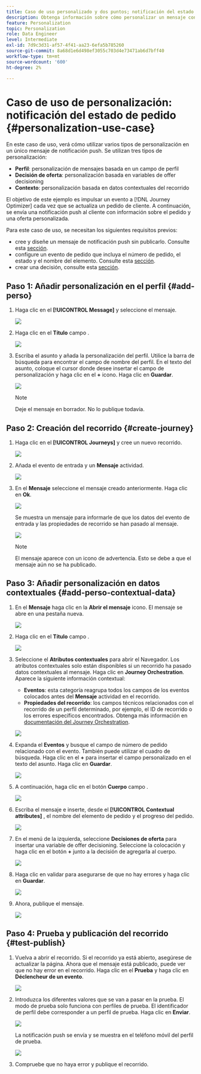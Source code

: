 ```yaml
---
title: Caso de uso personalizado y dos puntos; notificación del estado de pedido
description: Obtenga información sobre cómo personalizar un mensaje con perfil, decisión de oferta e información de contexto.
feature: Personalization
topic: Personalization
role: Data Engineer
level: Intermediate
exl-id: 7d9c3d31-af57-4f41-aa23-6efa5b785260
source-git-commit: 8a68d1e6d498ef3055c703d4e73471ab6d7bff40
workflow-type: tm+mt
source-wordcount: '600'
ht-degree: 2%

---
```


# Caso de uso de personalización: notificación del estado de pedido {#personalization-use-case}

En este caso de uso, verá cómo utilizar varios tipos de personalización en un único mensaje de notificación push. Se utilizan tres tipos de personalización:

* **Perfil**: personalización de mensajes basada en un campo de perfil
* **Decisión de oferta**: personalización basada en variables de offer decisioning
* **Contexto**: personalización basada en datos contextuales del recorrido

El objetivo de este ejemplo es impulsar un evento a [!DNL Journey Optimizer] cada vez que se actualiza un pedido de cliente. A continuación, se envía una notificación push al cliente con información sobre el pedido y una oferta personalizada.

Para este caso de uso, se necesitan los siguientes requisitos previos:

* cree y diseñe un mensaje de notificación push sin publicarlo. Consulte esta [sección](../messages/get-started-content.md).
* configure un evento de pedido que incluya el número de pedido, el estado y el nombre del elemento. Consulte esta [sección](../event/about-events.md).
* crear una decisión, consulte esta [sección](../offers/offer-activities/create-offer-activities.md).

## Paso 1: Añadir personalización en el perfil {#add-perso}

1. Haga clic en el **[!UICONTROL Message]** y seleccione el mensaje.

   ![](assets/perso-uc.png)

1. Haga clic en el **Título** campo .

   ![](assets/perso-uc2.png)

1. Escriba el asunto y añada la personalización del perfil. Utilice la barra de búsqueda para encontrar el campo de nombre del perfil. En el texto del asunto, coloque el cursor donde desee insertar el campo de personalización y haga clic en el **+** icono. Haga clic en **Guardar**.

   ![](assets/perso-uc3.png)

   >[!NOTE]
   >
   >Deje el mensaje en borrador. No lo publique todavía.

## Paso 2: Creación del recorrido {#create-journey}

1. Haga clic en el **[!UICONTROL Journeys]** y cree un nuevo recorrido.

   ![](assets/perso-uc4.png)

1. Añada el evento de entrada y un **Mensaje** actividad.

   ![](assets/perso-uc5.png)

1. En el **Mensaje** seleccione el mensaje creado anteriormente. Haga clic en **Ok**.

   ![](assets/perso-uc6.png)

   Se muestra un mensaje para informarle de que los datos del evento de entrada y las propiedades de recorrido se han pasado al mensaje.

   ![](assets/perso-uc7.png)

   >[!NOTE]
   >
   >El mensaje aparece con un icono de advertencia. Esto se debe a que el mensaje aún no se ha publicado.

## Paso 3: Añadir personalización en datos contextuales {#add-perso-contextual-data}

1. En el **Mensaje** haga clic en la **Abrir el mensaje** icono. El mensaje se abre en una pestaña nueva.

   ![](assets/perso-uc8.png)

1. Haga clic en el **Título** campo .

   ![](assets/perso-uc9.png)

1. Seleccione el **Atributos contextuales** para abrir el Navegador. Los atributos contextuales solo están disponibles si un recorrido ha pasado datos contextuales al mensaje. Haga clic en **Journey Orchestration**. Aparece la siguiente información contextual:

   * **Eventos**: esta categoría reagrupa todos los campos de los eventos colocados antes del **Mensaje** actividad en el recorrido.
   * **Propiedades del recorrido**: los campos técnicos relacionados con el recorrido de un perfil determinado, por ejemplo, el ID de recorrido o los errores específicos encontrados. Obtenga más información en [documentación del Journey Orchestration](../building-journeys/expression/journey-properties.md).

   ![](assets/perso-uc10.png)

1. Expanda el **Eventos** y busque el campo de número de pedido relacionado con el evento. También puede utilizar el cuadro de búsqueda. Haga clic en el **+** para insertar el campo personalizado en el texto del asunto. Haga clic en **Guardar**.

   ![](assets/perso-uc11.png)

1. A continuación, haga clic en el botón **Cuerpo** campo .

   ![](assets/perso-uc12.png)

1. Escriba el mensaje e inserte, desde el **[!UICONTROL Contextual attributes]** , el nombre del elemento de pedido y el progreso del pedido.

   ![](assets/perso-uc13.png)

1. En el menú de la izquierda, seleccione **Decisiones de oferta** para insertar una variable de offer decisioning. Seleccione la colocación y haga clic en el botón **+** junto a la decisión de agregarla al cuerpo.

   ![](assets/perso-uc14.png)

1. Haga clic en validar para asegurarse de que no hay errores y haga clic en **Guardar**.

   ![](assets/perso-uc15.png)

1. Ahora, publique el mensaje.

   ![](assets/perso-uc16.png)

## Paso 4: Prueba y publicación del recorrido {#test-publish}

1. Vuelva a abrir el recorrido. Si el recorrido ya está abierto, asegúrese de actualizar la página. Ahora que el mensaje está publicado, puede ver que no hay error en el recorrido. Haga clic en el **Prueba** y haga clic en **Déclencheur de un evento**.

   ![](assets/perso-uc17.png)

1. Introduzca los diferentes valores que se van a pasar en la prueba. El modo de prueba solo funciona con perfiles de prueba. El identificador de perfil debe corresponder a un perfil de prueba. Haga clic en **Enviar**.

   ![](assets/perso-uc18.png)

   La notificación push se envía y se muestra en el teléfono móvil del perfil de prueba.

   ![](assets/perso-uc19.png)

1. Compruebe que no haya error y publique el recorrido.
